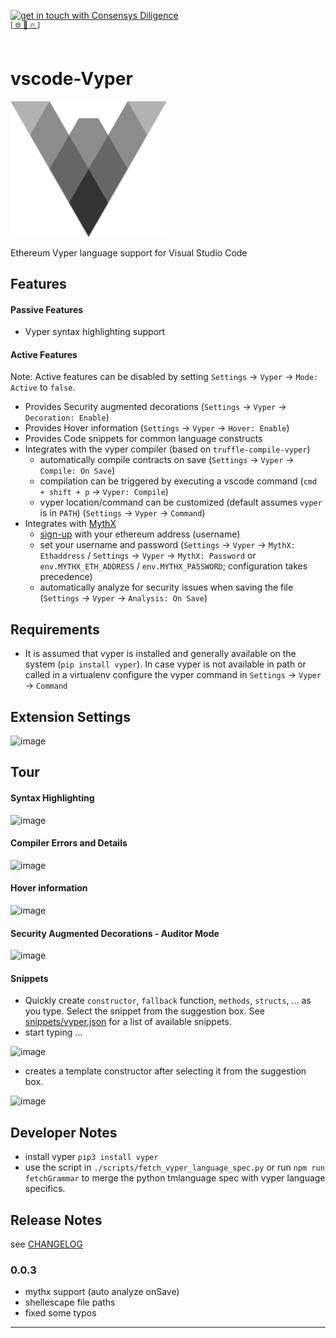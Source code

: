 [<img width="200" alt="get in touch with Consensys Diligence" src="https://user-images.githubusercontent.com/2865694/56826101-91dcf380-685b-11e9-937c-af49c2510aa0.png">](https://diligence.consensys.net)<br/>
<sup>
[[  🌐  ](https://diligence.consensys.net)  [  📩  ](mailto:diligence@consensys.net)  [  🔥  ](https://consensys.github.io/diligence/)]
</sup><br/><br/>



# vscode-Vyper    
   
![img](./images/icon.png)

Ethereum Vyper language support for Visual Studio Code  


## Features

#### Passive Features

* Vyper syntax highlighting support

#### Active Features

Note: Active features can be disabled by setting `Settings` → `Vyper` → `Mode: Active` to `false`.

* Provides Security augmented decorations (`Settings` → `Vyper` → `Decoration: Enable`)
* Provides Hover information (`Settings` → `Vyper` → `Hover: Enable`)
* Provides Code snippets for common language constructs
* Integrates with the vyper compiler (based on `truffle-compile-vyper`)
  * automatically compile contracts on save (`Settings` → `Vyper` → `Compile: On Save`)
  * compilation can be triggered by executing a vscode command (`cmd + shift + p` → `Vyper: Compile`)
  * vyper location/command can be customized (default assumes `vyper` is in `PATH`) (`Settings` → `Vyper` → `Command`)
* Integrates with [MythX](https://www.mythx.io/#faq)
  * [sign-up](https://www.mythx.io/#faq) with your ethereum address (username)
  * set your username and password (`Settings` → `Vyper` → `MythX: Ethaddress` / `Settings` → `Vyper` → `MythX: Password` or `env.MYTHX_ETH_ADDRESS` / `env.MYTHX_PASSWORD`; configuration takes precedence)
  * automatically analyze for security issues when saving the file (`Settings` → `Vyper` → `Analysis: On Save`)
  
## Requirements

* It is assumed that vyper is installed and generally available on the system (`pip install vyper`). In case vyper is not available in path or called in a virtualenv configure the vyper command in `Settings` → `Vyper` → `Command`

## Extension Settings

![image](https://user-images.githubusercontent.com/2865694/54860098-67a48d00-4d15-11e9-951e-e8422bc3fae5.png)

## Tour

#### Syntax Highlighting

![image](https://user-images.githubusercontent.com/2865694/54860156-63c53a80-4d16-11e9-9c94-0bdead2346b6.png)

#### Compiler Errors and Details

![image](https://user-images.githubusercontent.com/2865694/54860166-a1c25e80-4d16-11e9-9352-89e380b3b498.png)


#### Hover information

![image](https://user-images.githubusercontent.com/2865694/54860173-b6065b80-4d16-11e9-8dba-84107c6ac726.png)


#### Security Augmented Decorations - Auditor Mode

![image](https://user-images.githubusercontent.com/2865694/54860188-ff56ab00-4d16-11e9-92a7-01e6c2ddcbf1.png)

#### Snippets

* Quickly create `constructor`, `fallback` function, `methods`, `structs`, ... as you type. Select the snippet from the suggestion box. See [snippets/vyper.json](./snippets/vyper.json) for a list of available snippets.
* start typing ...

![image](https://user-images.githubusercontent.com/2865694/54860223-6e340400-4d17-11e9-8b21-49deed0db4db.png)

* creates a template constructor after selecting it from the suggestion box.

![image](https://user-images.githubusercontent.com/2865694/54860229-75f3a880-4d17-11e9-93fc-e2a02ac60459.png)

## Developer Notes

* install vyper `pip3 install vyper`
* use the script in `./scripts/fetch_vyper_language_spec.py` or run `npm run fetchGrammar` to merge the python tmlanguage spec with vyper language specifics.

## Release Notes

see [CHANGELOG](./CHANGELOG.md)

### 0.0.3

- mythx support (auto analyze onSave)
- shellescape file paths
- fixed some typos


-----------------------------------------------------------------------------------------------------------
